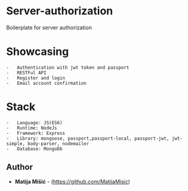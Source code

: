 # Server-authorization


Boilerplate for server authorization


# Showcasing 

    -   Authentication with jwt token and passport
    -   RESTFul API
    -   Register and login
    -   Email account confirmation 

# Stack

    -   Language: JS(ES6)
    -   Runtime: NodeJs
    -   Framework: Express
    -   Library: mongoose, passport,passport-local, passport-jwt, jwt-simple, body-parser, nodemailer
    -   Database: MongoDb
    
    
## Author

* **Matija Mišić** - (https://github.com/MatijaMisic) 

